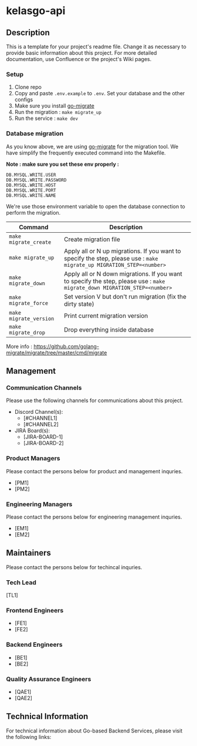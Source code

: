 # kelasgo-api

## Description

This is a template for your project's readme file. Change it as necessary to
provide basic information about this project. For more detailed documentation,
use Confluence or the project's Wiki pages.

### Setup

1. Clone repo
1. Copy and paste `.env.example` to `.env`. Set your database and the other configs
1. Make sure you install [go-migrate](https://github.com/golang-migrate/migrate/tree/master/cmd/migrate#installation)
1. Run the migration : `make migrate_up`
1. Run the service : `make dev`

### Database migration

As you know above, we are using [go-migrate](https://github.com/golang-migrate/migrate) for the migration tool. We have simplify the frequently executed command into the Makefile.

**Note : make sure you set these env properly :** 
```
DB.MYSQL.WRITE.USER
DB.MYSQL.WRITE.PASSWORD
DB.MYSQL.WRITE.HOST
DB.MYSQL.WRITE.PORT
DB.MYSQL.WRITE.NAME
```
We're use those environment variable to open the database connection to perform the migration.

| Command | Description |
| --- | --- |
| `make migrate_create` | Create migration file |
| `make migrate_up` | Apply all or N up migrations. If you want to specify the step, please use : `make migrate_up MIGRATION_STEP=<number>` |\
| `make migrate_down` | Apply all or N down migrations. If you want to specify the step, please use : `make migrate_down MIGRATION_STEP=<number>`
| `make migrate_force` | Set version V but don't run migration (fix the dirty state) |
| `make migrate_version` | Print current migration version |
| `make migrate_drop` | Drop everything inside database |

More info : https://github.com/golang-migrate/migrate/tree/master/cmd/migrate

## Management

### Communication Channels

Please use the following channels for communications about this project.

* Discord Channel(s):
  * [#CHANNEL1]
  * [#CHANNEL2]
* JIRA Board(s):
  * [JIRA-BOARD-1]
  * [JIRA-BOARD-2]

### Product Managers

Please contact the persons below for product and management inquries.

* [PM1]
* [PM2]

### Engineering Managers

Please contact the persons below for engineering management inquries.

* [EM1]
* [EM2]

## Maintainers

Please contact the persons below for techincal inquries.

### Tech Lead

[TL1]

### Frontend Engineers

* [FE1]
* [FE2]

### Backend Engineers

* [BE1]
* [BE2]

### Quality Assurance Engineers

* [QAE1]
* [QAE2]

## Technical Information

For technical information about Go-based Backend Services, please visit the
following links:
